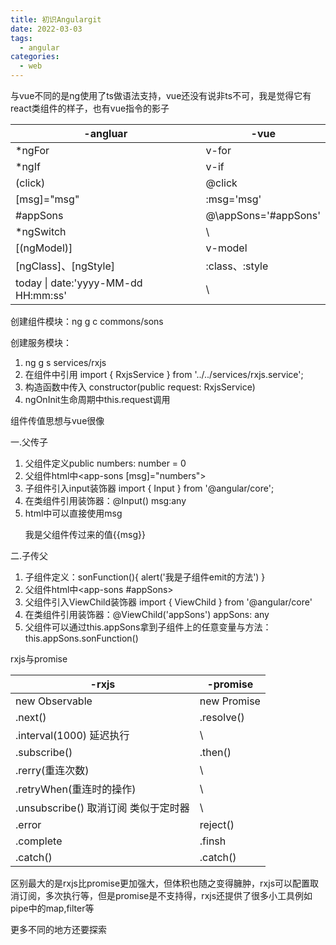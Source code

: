 ```yaml
---
title: 初识Angulargit
date: 2022-03-03
tags:
  - angular
categories:
  - web
---
```


与vue不同的是ng使用了ts做语法支持，vue还没有说非ts不可，我是觉得它有react类组件的样子，也有vue指令的影子

| -angluar                            | -vue                  |
| ----------------------------------- | --------------------- |
| *ngFor                              | v-for                 |
| *ngIf                               | v-if                  |
| (click)                             | @click                |
| [msg]="msg"                         | :msg='msg'            |
| \#appSons                           | @\appSons='\#appSons' |
| *ngSwitch                           | \                     |
| [(ngModel)]                         | v-model               |
| [ngClass]、[ngStyle]                | :class、:style        |
| today \| date:'yyyy-MM-dd HH:mm:ss' | \                     |

创建组件模块：ng g c commons/sons

创建服务模块：

1. ng g s services/rxjs 
2. 在组件中引用 import { RxjsService } from '../../services/rxjs.service';
3. 构造函数中传入 constructor(public request: RxjsService)
4. ngOnInit生命周期中this.request调用

组件传值思想与vue很像

一.父传子

1. 父组件定义public numbers: number = 0
2. 父组件html中<app-sons [msg]="numbers">
3. 子组件引入input装饰器 import { Input } from '@angular/core';
4. 在类组件引用装饰器：@Input() msg:any
5. html中可以直接使用msg <p>我是父组件传过来的值{{msg}}</p>

二.子传父

1. 子组件定义：sonFunction(){ alert('我是子组件emit的方法') }
2. 父组件html中<app-sons #appSons>
3. 父组件引入ViewChild装饰器 import { ViewChild } from '@angular/core'
4. 在类组件引用装饰器：@ViewChild('appSons') appSons: any
5. 父组件可以通过this.appSons拿到子组件上的任意变量与方法：this.appSons.sonFunction()

rxjs与promise

| -rxjs                                | -promise    |
| ------------------------------------ | ----------- |
| new Observable                       | new Promise |
| .next()                              | .resolve()  |
| .interval(1000) 延迟执行             | \           |
| .subscribe()                         | .then()     |
| .rerry(重连次数)                     | \           |
| .retryWhen(重连时的操作)             | \           |
| .unsubscribe() 取消订阅 类似于定时器 | \           |
| .error                               | reject()    |
| .complete                            | .finsh      |
| .catch()                             | .catch()    |

区别最大的是rxjs比promise更加强大，但体积也随之变得臃肿，rxjs可以配置取消订阅，多次执行等，但是promise是不支持得，rxjs还提供了很多小工具例如pipe中的map,filter等

更多不同的地方还要探索